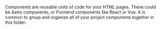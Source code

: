 Components are reusable units of code for your HTML pages. These could be Astro components, or Frontend components like React or Vue. It is common to group and organize all of your project components together in this folder.